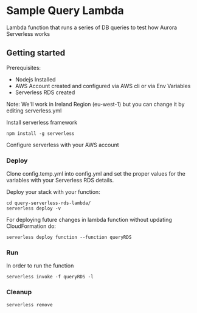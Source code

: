 # Sample Query Lambda

Lambda function that runs a series of DB queries to test how Aurora Serverless works

## Getting started

Prerequisites:

* Nodejs Installed
* AWS Account created and configured via AWS cli or via Env Variables
* Serverless RDS created

Note: We'll work in Ireland Region (eu-west-1) but you can change it by editing serverless.yml


Install serverless framework

```
npm install -g serverless
```

Configure serverless with your AWS account

### Deploy

Clone config.temp.yml into config.yml and set the proper values for the variables with your Serverless RDS details.

Deploy your stack with your function:

```
cd query-serverless-rds-lambda/
serverless deploy -v
```

For deploying future changes in lambda function without updating CloudFormation do:

```
serverless deploy function --function queryRDS
```

### Run

In order to run the function

```
serverless invoke -f queryRDS -l
```

### Cleanup

```
serverless remove
```


